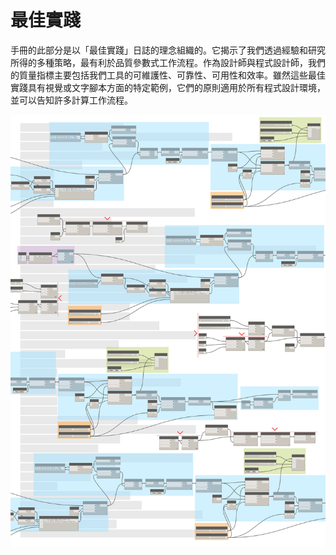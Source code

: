 

# 最佳實踐

手冊的此部分是以「最佳實踐」日誌的理念組織的。它揭示了我們透過經驗和研究所得的多種策略，最有利於品質參數式工作流程。作為設計師與程式設計師，我們的質量指標主要包括我們工具的可維護性、可靠性、可用性和效率。雖然這些最佳實踐具有視覺或文字腳本方面的特定範例，它們的原則適用於所有程式設計環境，並可以告知許多計算工作流程。

![](images/13-1/best-practices-cover.jpg)

